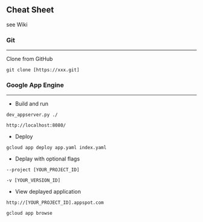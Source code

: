 ## Cheat Sheet
see Wiki


### Git
---
Clone from GitHub
```
git clone [https://xxx.git]
```


### Google App Engine
---
* Build and run
```
dev_appserver.py ./
```
```
http://localhost:8080/
```

* Deploy
```
gcloud app deploy app.yaml index.yaml
```

* Deplay with optional flags
```
--project [YOUR_PROJECT_ID]
```
```
-v [YOUR_VERSION_ID]
```

* View deplayed application
```
http://[YOUR_PROJECT_ID].appspot.com
```
```
gcloud app browse
```

